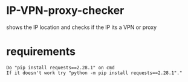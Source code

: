 # IP-VPN-proxy-checker
shows the IP location and checks if the IP its a VPN or proxy

# requirements
 ```
 Do "pip install requests==2.28.1" on cmd
 If it doesn't work try "python -m pip install requests==2.28.1"."
 ```
 
 
 
